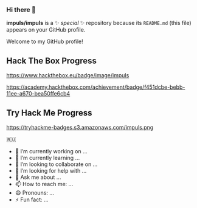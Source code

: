 ### Hi there 👋


**impuls/impuls** is a ✨ _special_ ✨ repository because its `README.md` (this file) appears on your GitHub profile.

Welcome to my GitHub profile!

## Hack The Box Progress
https://www.hackthebox.eu/badge/image/impuls

https://academy.hackthebox.com/achievement/badge/f451dcbe-bebb-11ee-a670-bea50ffe6cb4


## Try Hack Me Progress
https://tryhackme-badges.s3.amazonaws.com/impuls.png

🇷🇺

- 🔭 I’m currently working on ...
- 🌱 I’m currently learning ...
- 👯 I’m looking to collaborate on ...
- 🤔 I’m looking for help with ...
- 💬 Ask me about ...
- 📫 How to reach me: ...
- 😄 Pronouns: ...
- ⚡️ Fun fact: ...

